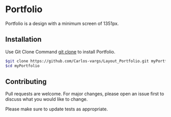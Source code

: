 # Portfolio

Portfolio is a design with a minimum screen of 1351px.

## Installation

 Use Git Clone Command [git clone](https://git-scm.com/docs/git-clone) to install Portfolio.

```bash
$git clone https://github.com/Carlos-vargs/Layout_Portfolio.git myPortfolio
$cd myPortfolio
```

## Contributing
Pull requests are welcome. For major changes, please open an issue first to discuss what you would like to change.

Please make sure to update tests as appropriate.
